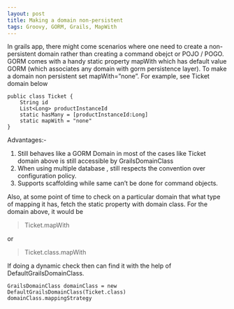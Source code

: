 ```yaml
---
layout: post
title: Making a domain non-persistent
tags: Groovy, GORM, Grails, MapWith
---
```


In grails app, there might come scenarios where one need to create a non-persistent domain rather than creating a command obejct or POJO / POGO.
GORM comes with a handy static property mapWith which has default value GORM (which associates any domain with gorm persistence layer).
To make a domain non persistent set mapWith=”none”. For example, see Ticket domain below

    public class Ticket {
		String id
		List<Long> productInstanceId
		static hasMany = [productInstanceId:Long]
		static mapWith = "none"
	}

Advantages:-

1. Still behaves like a GORM Domain in most of the cases like Ticket domain above is still accessible by GrailsDomainClass
2. When using multiple database , still respects the convention over configuration policy.
3. Supports scaffolding while same can’t be done for command objects.

Also, at some point of time to check on a particular domain that what type of mapping it has, fetch the static property with domain class. For the domain above, it would be

>Ticket.mapWith

or

>Ticket.class.mapWith

If doing a dynamic check then can find it with the help of DefaultGrailsDomainClass.

    GrailsDomainClass domainClass = new DefaultGrailsDomainClass(Ticket.class)
    domainClass.mappingStrategy
